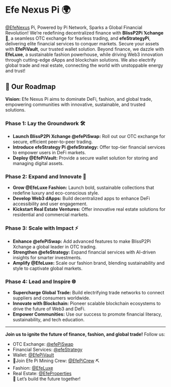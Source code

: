 # Efe Nexus Pi 🌍

 [@EfeNexus](https://x.com/EfeNexus) Pi, Powered by Pi Network, Sparks a Global Financial Revolution! We’re redefining decentralized finance with **BlissP2Pi 𝕏change 💱**, a seamless OTC exchange for fearless trading, and **efeStrategyPi**, delivering elite financial services to conquer markets. Secure your assets with **EfePiVault**, our trusted wallet solution. Beyond finance, we dazzle with **EfeLuxe**, a sustainable fashion powerhouse, while driving Web3 innovation through cutting-edge dApps and blockchain solutions. We also electrify global trade and real estate, connecting the world with unstoppable energy and trust!

## 🚀 Our Roadmap

**Vision:** Efe Nexus Pi aims to dominate DeFi, fashion, and global trade, empowering communities with innovative, sustainable, and trusted solutions.

### Phase 1: Lay the Groundwork 🛠️
- **Launch BlissP2Pi Xchange @efePiSwap:** Roll out our OTC exchange for secure, efficient peer-to-peer trading.
- **Introduce efeStrategy Pi @efeStrategy:** Offer top-tier financial services to empower users in DeFi markets.
- **Deploy @EfePiVault:** Provide a secure wallet solution for storing and managing digital assets.

### Phase 2: Expand and Innovate 🌟
- **Grow @EfeLuxe Fashion:** Launch bold, sustainable collections that redefine luxury and eco-conscious style.
- **Develop Web3 dApps:** Build decentralized apps to enhance DeFi accessibility and user engagement.
- **Kickstart Real Estate Ventures:** Offer innovative real estate solutions for residential and commercial markets.

### Phase 3: Scale with Impact ⚡
- **Enhance @efePiSwap:** Add advanced features to make BlissP2Pi Xchange a global leader in OTC trading.
- **Strengthen @efeStrategy:** Expand financial services with AI-driven insights for smarter investments.
- **Amplify @EfeLuxe:** Scale our fashion brand, blending sustainability and style to captivate global markets.

### Phase 4: Lead and Inspire 🌐
- **Supercharge Global Trade:** Build electrifying trade networks to connect suppliers and consumers worldwide.
- **Innovate with Blockchain:** Pioneer scalable blockchain ecosystems to drive the future of Web3 and DeFi.
- **Empower Communities:** Use our success to promote financial literacy, sustainability, and tech education.

---

**Join us to ignite the future of finance, fashion, and global trade!** Follow us:  
- OTC Exchange: [@efePiSwap](https://x.com/efePiSwap)  
- Financial Services: [@efeStrategy](https://x.com/efeStrategy)  
- Wallet: [@EfePiVault](https://x.com/EfePiVault)
- 📱Join Efe Pi Mining Crew: [@EfePiCrew](https://x.com/EfePiCrew) ⛏️
- Fashion: [@EfeLuxe](https://x.com/EfeLuxe)
- Real Estate: [@EfeProperties](https://x.com/EfeProperties)  
🚀 Let’s build the future together!
